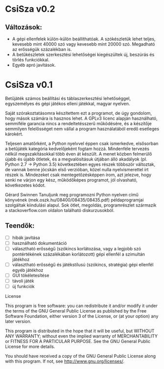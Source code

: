 # CsiSza v0.2

## Változások:

- A gépi ellenfelek külön-külön beállíthatóak. A szókészletük lehet teljes, kevesebb mint 40000 szó vagy kevesebb mint 20000 szó. Megadható az erősségük százalékban is. 
- A betűkészletek szerkesztési lehetőségei kiegészültek új, beszúrás és törlés funkciókkal. 
- Egyéb apró javítások.

# CsiSza v0.1

Betűjáték számos beállítási és táblaszerkesztési lehetőséggel, egyszemélyes
és gépi játékos elleni játékkal, magyar nyelven.

Saját szórakoztatásomra készítettem ezt a programot, de úgy gondolom, hogy mások számára is hasznos
lehet. A GPLv3 licenc alapján használható, semmiféle garancia nincs a rendeltetésszerű működésére,
és a készítője semmilyen felelősséget nem vállal a program használatából eredő esetleges károkért.

Teljesen amatőrként, a Python nyelvvel éppen csak ismerkedve, elsősorban a betűjáték kategória kedvelőjeként
fogtam hozzá. Mindenféle tervezés nélkül megszakításokkal több éven át készült. A menet közben felmerülő újabb
és újabb ötletek, és a megvalósításuk útjában álló akadályok (pl. Python 2.7 -> Python 3.5) következtében egyes
részek többször változtak, de vannak benne jócskán első verzióban, közel nulla nyelvismerettel írt részek is.
Mindezeket csak mentegetőzésképpen írom, azt jelezve, hogy senki ne várjon egy kész, működőképes programot,
jól olvasható, következetes kódot.

Gérard Swinnen Tanuljunk meg programozni Python nyelven című könyvének (mek.oszk.hu/08400/08435/08435.pdf)
példaprogramjai szolgáltak kiindulási alapul. Sok ötlet, megoldás, programrészlet származik
a stackoverflow.com oldalon található diskurzusokból.

## Teendők:
  - [ ] hibák javítása
  - [ ] használható dokumentáció
  - [ ] választható erősségű (szókincs korlátozása, vagy a legjobb szó pontértékének százalékában
        korlátozott) gépi ellenfél a szimultán játékhoz
  - [ ] választható erősségű és játékstílusú (szókincs, stratégia) gépi ellenfél egyéb játékhoz
  - [ ] GUI tökéletesítése
  - [ ] távoli játék
  - [ ] új funkciók

License

This program is free software: you can redistribute it and/or modify
it under the terms of the GNU General Public License as published by
the Free Software Foundation, either version 3 of the License, or
(at your option) any later version.

This program is distributed in the hope that it will be useful,
but WITHOUT ANY WARRANTY; without even the implied warranty of
MERCHANTABILITY or FITNESS FOR A PARTICULAR PURPOSE.  See the
GNU General Public License for more details.

You should have received a copy of the GNU General Public License
along with this program.  If not, see <http://www.gnu.org/licenses/>.
